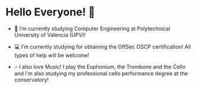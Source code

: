 # Hello Everyone! 👋



- 🔭 I’m currently studying Computer Engineering at Polytechnical University of Valencia (UPV)!

- 💻 I’m currently studying for obtaining the OffSec OSCP certification! All types of help will be welcome!

- 🎶 I also love Music! I play the Euphonium, the Trombone and the Cello and i'm also studying my professional cello performance degree at the conservatory!

